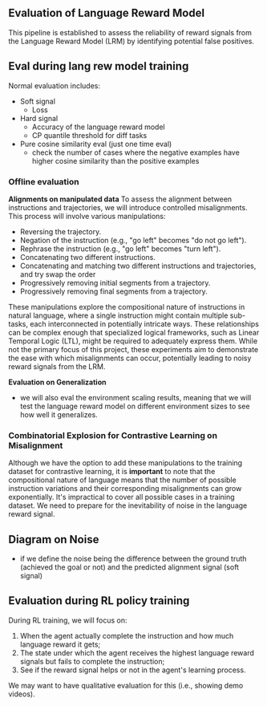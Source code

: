 ## Evaluation of Language Reward Model

This pipeline is established to assess the reliability of reward signals from the Language Reward Model (LRM) by identifying potential false positives.

## Eval during lang rew model training  
Normal evaluation includes:
- Soft signal
  - Loss 
- Hard signal
  - Accuracy of the language reward model
  - CP quantile threshold for diff tasks 
- Pure cosine similarity eval (just one time eval)
  - check the number of cases where the negative examples have higher cosine similarity than the positive examples

### Offline evaluation

**Alignments on manipulated data**
To assess the alignment between instructions and trajectories, we will introduce controlled misalignments. This process will involve various manipulations:

- Reversing the trajectory.
- Negation of the instruction (e.g., "go left" becomes "do not go left").
- Rephrase the instruction (e.g., "go left" becomes "turn left").
- Concatenating two different instructions.
- Concatenating and matching two different instructions and trajectories, and try swap the order
- Progressively removing initial segments from a trajectory.
- Progressively removing final segments from a trajectory.

These manipulations explore the compositional nature of instructions in natural language, where a single instruction might contain multiple sub-tasks, each interconnected in potentially intricate ways. These relationships can be complex enough that specialized logical frameworks, such as Linear Temporal Logic (LTL), might be required to adequately express them. While not the primary focus of this project, these experiments aim to demonstrate the ease with which misalignments can occur, potentially leading to noisy reward signals from the LRM.

**Evaluation on Generalization**
- we will also eval the environment scaling results, meaning that we will test the language reward model on different environment sizes to see how well it generalizes.


### Combinatorial Explosion for Contrastive Learning on Misalignment
Although we have the option to add these manipulations to the training dataset for contrastive learning, it is **important** to note that the compositional nature of language means that the number of possible instruction variations and their corresponding misalignments can grow exponentially. It's impractical to cover all possible cases in a training dataset. We need to prepare for the inevitability of noise in the language reward signal.



## Diagram on Noise 
- if we define the noise being the difference between the ground truth (achieved the goal or not) and the predicted alignment signal (soft signal)


## Evaluation during RL policy training  
During RL training, we will focus on:

1. When the agent actually complete the instruction and how much language reward it gets;
2. The state under which the agent receives the highest language reward signals but fails to complete the instruction;
3. See if the reward signal helps or not in the agent's learning process.
   
We may want to have qualitative evaluation for this (i.e., showing demo videos).
